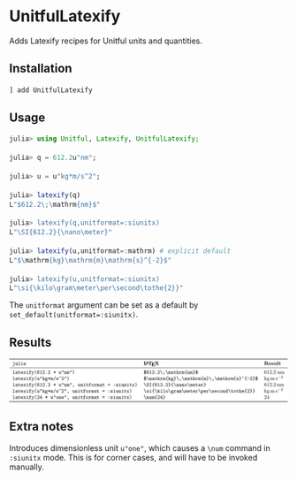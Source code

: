 # UnitfulLatexify
Adds Latexify recipes for Unitful units and quantities.

## Installation
```julia
] add UnitfulLatexify
```

## Usage
```julia
julia> using Unitful, Latexify, UnitfulLatexify;

julia> q = 612.2u"nm";

julia> u = u"kg*m/s^2";

julia> latexify(q)
L"$612.2\;\mathrm{nm}$"

julia> latexify(q,unitformat=:siunitx)
L"\SI{612.2}{\nano\meter}"

julia> latexify(u,unitformat=:mathrm) # explicit default
L"$\mathrm{kg}\mathrm{m}\mathrm{s}^{-2}$"

julia> latexify(u,unitformat=:siunitx)
L"\si{\kilo\gram\meter\per\second\tothe{2}}"
```

The `unitformat` argument can be set as a default by `set_default(unitformat=:siunitx)`.

## Results
![Results](/docs/examples.png)

## Extra notes
Introduces dimensionless unit `u"one"`, which causes a `\num` command in `:siunitx` mode. This is for corner cases, and will have to be invoked manually.
